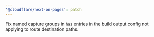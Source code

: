 ```yaml
---
'@cloudflare/next-on-pages': patch
---
```


Fix named capture groups in `has` entries in the build output config not applying to route destination paths.

